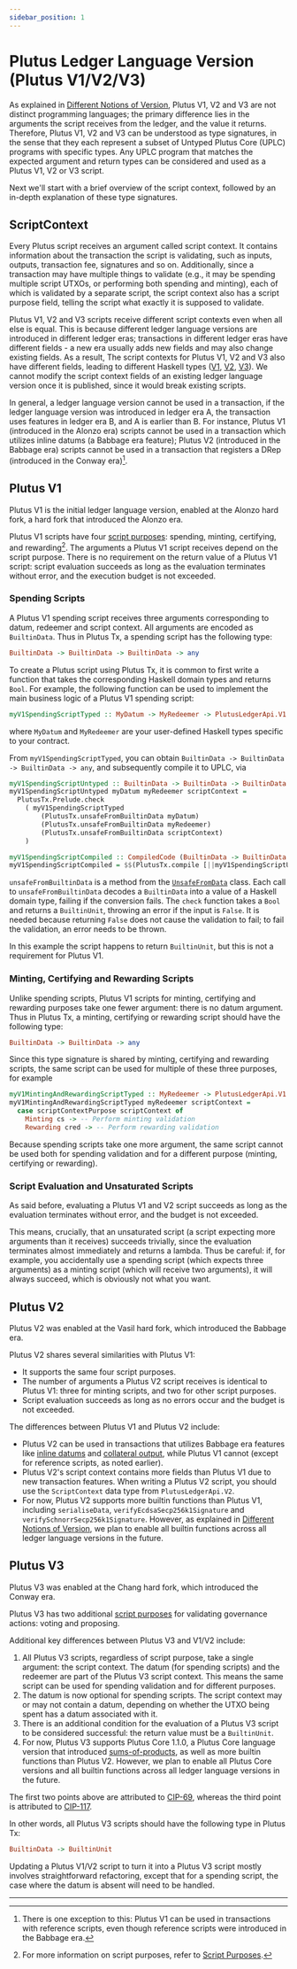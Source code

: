 ```yaml
---
sidebar_position: 1
---
```


# Plutus Ledger Language Version (Plutus V1/V2/V3)

As explained in [Different Notions of Version](../essential-concepts/versions.md), Plutus V1, V2 and V3 are not distinct programming languages; the primary difference lies in the arguments the script receives from the ledger, and the value it returns.
Therefore, Plutus V1, V2 and V3 can be understood as type signatures, in the sense that they each represent a subset of Untyped Plutus Core (UPLC) programs with specific types.
Any UPLC program that matches the expected argument and return types can be considered and used as a Plutus V1, V2 or V3 script.

Next we'll start with a brief overview of the script context, followed by an in-depth explanation of these type signatures.

## ScriptContext

Every Plutus script receives an argument called script context.
It contains information about the transaction the script is validating, such as inputs, outputs, transaction fee, signatures and so on.
Additionally, since a transaction may have multiple things to validate (e.g., it may be spending multiple script UTXOs, or performing both spending and minting), each of which is validated by a separate script, the script context also has a script purpose field, telling the script what exactly it is supposed to validate.

Plutus V1, V2 and V3 scripts receive different script contexts even when all else is equal.
This is because different ledger language versions are introduced in different ledger eras; transactions in different ledger eras have different fields - a new era usually adds new fields and may also change existing fields.
As a result, The script contexts for Plutus V1, V2 and V3 also have different fields, leading to different Haskell types ([V1](https://plutus.cardano.intersectmbo.org/haddock/master/plutus-ledger-api/PlutusLedgerApi-V1-Contexts.html#t:ScriptContext), [V2](https://plutus.cardano.intersectmbo.org/haddock/master/plutus-ledger-api/PlutusLedgerApi-V2-Contexts.html#t:ScriptContext), [V3](https://plutus.cardano.intersectmbo.org/haddock/master/plutus-ledger-api/PlutusLedgerApi-V3-Contexts.html#t:ScriptContext)).
We cannot modify the script context fields of an existing ledger language version once it is published, since it would break existing scripts.

In general, a ledger language version cannot be used in a transaction, if the ledger language version was introduced in ledger era A, the transaction uses features in ledger era B, and A is earlier than B.
For instance, Plutus V1 (introduced in the Alonzo era) scripts cannot be used in a transaction which utilizes inline datums (a Babbage era feature); Plutus V2 (introduced in the Babbage era) scripts cannot be used in a transaction that registers a DRep (introduced in the Conway era)[^1].


## Plutus V1

Plutus V1 is the initial ledger language version, enabled at the Alonzo hard fork, a hard fork that introduced the Alonzo era.

Plutus V1 scripts have four [script purposes](https://plutus.cardano.intersectmbo.org/haddock/master/plutus-ledger-api/PlutusLedgerApi-V1-Contexts.html#t:ScriptPurpose): spending, minting, certifying, and rewarding[^2].
The arguments a Plutus V1 script receives depend on the script purpose.
There is no requirement on the return value of a Plutus V1 script: script evaluation succeeds as long as the evaluation terminates without error, and the execution budget is not exceeded.

### Spending Scripts

A Plutus V1 spending script receives three arguments corresponding to datum, redeemer and script context.
All arguments are encoded as `BuiltinData`.
Thus in Plutus Tx, a spending script has the following type:

```haskell
BuiltinData -> BuiltinData -> BuiltinData -> any
```

To create a Plutus script using Plutus Tx, it is common to first write a function that takes the corresponding Haskell domain types and returns `Bool`.
For example, the following function can be used to implement the main business logic of a Plutus V1 spending script:

```haskell
myV1SpendingScriptTyped :: MyDatum -> MyRedeemer -> PlutusLedgerApi.V1.ScriptContext -> Bool
```

where `MyDatum` and `MyRedeemer` are your user-defined Haskell types specific to your contract.

From `myV1SpendingScriptTyped`, you can obtain `BuiltinData -> BuiltinData -> BuiltinData -> any`, and subsequently compile it to UPLC, via

```haskell
myV1SpendingScriptUntyped :: BuiltinData -> BuiltinData -> BuiltinData -> BuiltinUnit
myV1SpendingScriptUntyped myDatum myRedeemer scriptContext =
  PlutusTx.Prelude.check
    ( myV1SpendingScriptTyped
        (PlutusTx.unsafeFromBuiltinData myDatum)
        (PlutusTx.unsafeFromBuiltinData myRedeemer)
        (PlutusTx.unsafeFromBuiltinData scriptContext)
    )

myV1SpendingScriptCompiled :: CompiledCode (BuiltinData -> BuiltinData -> BuiltinData -> BuiltinUnit)
myV1SpendingScriptCompiled = $$(PlutusTx.compile [||myV1SpendingScriptUntyped||])
```

`unsafeFromBuiltinData` is a method from the [`UnsafeFromData`](http://localhost:3000/docs/working-with-scripts/ledger-language-version) class.
Each call to `unsafeFromBuiltinData` decodes a `BuiltinData` into a value of a Haskell domain type, failing if the conversion fails.
The `check` function takes a `Bool` and returns a `BuiltinUnit`, throwing an error if the input is `False`.
It is needed because returning `False` does not cause the validation to fail; to fail the validation, an error needs to be thrown.

In this example the script happens to return `BuiltinUnit`, but this is not a requirement for Plutus V1.

### Minting, Certifying and Rewarding Scripts

Unlike spending scripts, Plutus V1 scripts for minting, certifying and rewarding purposes take one fewer argument: there is no datum argument.
Thus in Plutus Tx, a minting, certifying or rewarding script should have the following type:

```haskell
BuiltinData -> BuiltinData -> any
```

Since this type signature is shared by minting, certifying and rewarding scripts, the same script can be used for multiple of these three purposes, for example

```haskell
myV1MintingAndRewardingScriptTyped :: MyRedeemer -> PlutusLedgerApi.V1.ScriptContext -> Bool
myV1MintingAndRewardingScriptTyped myRedeemer scriptContext =
  case scriptContextPurpose scriptContext of
    Minting cs -> -- Perform minting validation
    Rewarding cred -> -- Perform rewarding validation
```

Because spending scripts take one more argument, the same script cannot be used both for spending validation and for a different purpose (minting, certifying or rewarding).

### Script Evaluation and Unsaturated Scripts

As said before, evaluating a Plutus V1 and V2 script succeeds as long as the evaluation terminates without error, and the budget is not exceeded.

This means, crucially, that an unsaturated script (a script expecting more arguments than it receives) succeeds trivially, since the evaluation terminates almost immediately and returns a lambda.
Thus be careful: if, for example, you accidentally use a spending script (which expects three arguments) as a minting script (which will receive two arguments), it will always succeed, which is obviously not what you want.

## Plutus V2

Plutus V2 was enabled at the Vasil hard fork, which introduced the Babbage era.

Plutus V2 shares several similarities with Plutus V1:
- It supports the same four script purposes.
- The number of arguments a Plutus V2 script receives is identical to Plutus V1: three for minting scripts, and two for other script purposes.
- Script evaluation succeeds as long as no errors occur and the budget is not exceeded.

The differences between Plutus V1 and Plutus V2 include:
- Plutus V2 can be used in transactions that utilizes Babbage era features like [inline datums](https://cips.cardano.org/cip/CIP-0032) and [collateral output](https://cips.cardano.org/cip/CIP-0040), while Plutus V1 cannot (except for reference scripts, as noted earlier).
- Plutus V2's script context contains more fields than Plutus V1 due to new transaction features.
  When writing a Plutus V2 script, you should use the `ScriptContext` data type from `PlutusLedgerApi.V2`.
- For now, Plutus V2 supports more builtin functions than Plutus V1, including `serialiseData`, `verifyEcdsaSecp256k1Signature` and `verifySchnorrSecp256k1Signature`.
  However, as explained in [Different Notions of Version](../essential-concepts/versions.md), we plan to enable all builtin functions across all ledger language versions in the future.

## Plutus V3

Plutus V3 was enabled at the Chang hard fork, which introduced the Conway era.

Plutus V3 has two additional [script purposes](https://plutus.cardano.intersectmbo.org/haddock/master/plutus-ledger-api/PlutusLedgerApi-V3-Contexts.html#t:ScriptPurpose) for validating governance actions: voting and proposing.

Additional key differences between Plutus V3 and V1/V2 include:

1. All Plutus V3 scripts, regardless of script purpose, take a single argument: the script context.
   The datum (for spending scripts) and the redeemer are part of the Plutus V3 script context.
   This means the same script can be used for spending validation and for different purposes.
2. The datum is now optional for spending scripts.
   The script context may or may not contain a datum, depending on whether the UTXO being spent has a datum associated with it.
3. There is an additional condition for the evaluation of a Plutus V3 script to be considered successful: the return value must be a `BuiltinUnit`.
4. For now, Plutus V3 supports Plutus Core 1.1.0, a Plutus Core language version that introduced [sums-of-products](https://cips.cardano.org/cip/CIP-0085), as well as more builtin functions than Plutus V2.
   However, we plan to enable all Plutus Core versions and all builtin functions across all ledger language versions in the future.

The first two points above are attributed to [CIP-69](https://developers.cardano.org/docs/governance/cardano-improvement-proposals/cip-0069/), whereas the third point is attributed to [CIP-117](https://developers.cardano.org/docs/governance/cardano-improvement-proposals/cip-0117/).

In other words, all Plutus V3 scripts should have the following type in Plutus Tx:

```haskell
BuiltinData -> BuiltinUnit
```

Updating a Plutus V1/V2 script to turn it into a Plutus V3 script mostly involves straightforward refactoring, except that for a spending script, the case where the datum is absent will need to be handled.

---

[^1]: There is one exception to this: Plutus V1 can be used in transactions with reference scripts, even though reference scripts were introduced in the Babbage era.

[^2]: For more information on script purposes, refer to [Script Purposes](script-purposes.md).
